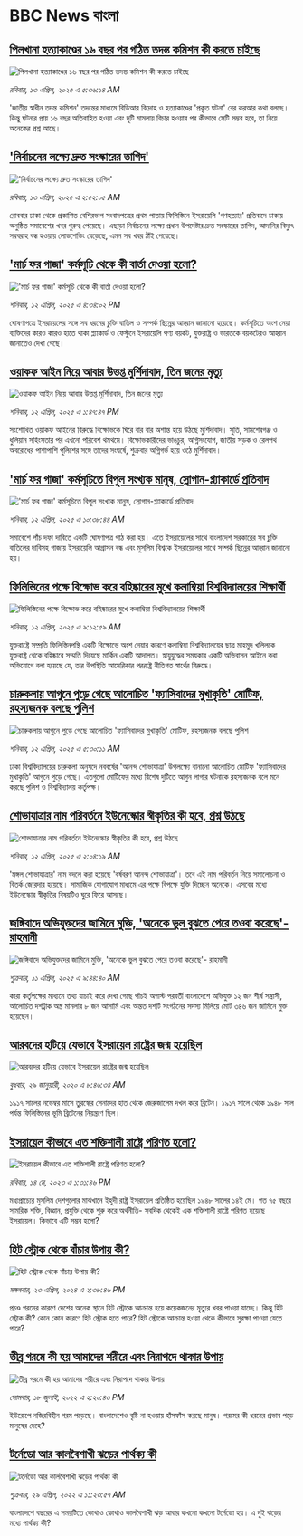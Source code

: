 # BBC News বাংলা## [পিলখানা হত্যাকাণ্ডের ১৬ বছর পর গঠিত তদন্ত কমিশন কী করতে চাইছে ](https://www.bbc.com/bengali/articles/ckgrd2kklj2o?at_campaign=githubrss)![পিলখানা হত্যাকাণ্ডের ১৬ বছর পর গঠিত তদন্ত কমিশন কী করতে চাইছে ](https://ichef.bbci.co.uk/ace/standard/240/cpsprodpb/0059/live/204c2b60-17a9-11f0-a455-cf1d5f751d2f.jpg)_রবিবার, ১৩ এপ্রিল, ২০২৫ এ ৫:৩৬:১৪ AM_'জাতীয় স্বাধীন তদন্ত কমিশন' তদন্তের মাধ্যমে বিডিআর বিদ্রোহ ও হত্যাকাণ্ডের 'প্রকৃত ঘটনা' বের করআর কথা বলছে। কিন্তু ঘটনার প্রায় ১৬ বছর অতিবাহিত হওয়া এবং দুটি মামলায় বিচার হওয়ার পর কীভাবে সেটি সম্ভব হবে, তা নিয়ে অনেকের প্রশ্ন আছে।## ['নির্বাচনের লক্ষ্যে দ্রুত সংস্কারের তাগিদ'](https://www.bbc.com/bengali/articles/c0qn8g2781ko?at_campaign=githubrss)!['নির্বাচনের লক্ষ্যে দ্রুত সংস্কারের তাগিদ'](https://ichef.bbci.co.uk/ace/standard/240/cpsprodpb/77ca/live/c5a7b7f0-180d-11f0-a005-1395878ce60b.jpg)_রবিবার, ১৩ এপ্রিল, ২০২৫ এ ২:৫২:০৫ AM_রোববার ঢাকা থেকে প্রকাশিত বেশিরভাগ সংবাদপত্রের প্রথম পাতায় ফিলিস্তিনে ইসরায়েলি 'গণহত্যার' প্রতিবাদে ঢাকায় অনুষ্ঠিত সমাবেশের খবর গুরুত্ব পেয়েছে। এছাড়া নির্বাচনের লক্ষ্যে প্রধান উপদেষ্টার দ্রুত সংস্কারের তাগিদ, আদানির বিদ্যুৎ সরবরাহ বন্ধ হওয়ায় লোডশেডিং বেড়েছে, এমন সব খবর ঠাঁই পেয়েছে।## ['মার্চ ফর গাজা' কর্মসূচি থেকে কী বার্তা দেওয়া হলো?](https://www.bbc.com/bengali/articles/cg5qz7e55peo?at_campaign=githubrss)!['মার্চ ফর গাজা' কর্মসূচি থেকে কী বার্তা দেওয়া হলো?](https://ichef.bbci.co.uk/ace/standard/240/cpsprodpb/de92/live/3687fec0-17bf-11f0-a710-e18c9fa98fc5.jpg)_শনিবার, ১২ এপ্রিল, ২০২৫ এ ৪:৩৪:০২ PM_ঘোষণাপত্রে ইসরায়েলের সঙ্গে সব ধরনের চুক্তি বাতিল ও সম্পর্ক ছিন্নের আহ্বান জানানো হয়েছে। কর্মসূচিতে অংশ নেয়া ব্যক্তিদের কারও কারও হাতে থাকা প্ল্যাকার্ড ও ফেস্টুনে ইসরায়েলি পণ্য বয়কট, যুক্তরাষ্ট্র ও ভারতকে বয়কটেরও আহ্বান জানাতেও দেখা গেছে।## [ওয়াকফ আইন নিয়ে আবার উত্তপ্ত মুর্শিদাবাদ, তিন জনের মৃত্যু](https://www.bbc.com/bengali/articles/cpwz7w54n2jo?at_campaign=githubrss)![ওয়াকফ আইন নিয়ে আবার উত্তপ্ত মুর্শিদাবাদ, তিন জনের মৃত্যু](https://ichef.bbci.co.uk/ace/standard/240/cpsprodpb/4080/live/e99e01d0-177e-11f0-8a1e-3ff815141b98.jpg)_শনিবার, ১২ এপ্রিল, ২০২৫ এ ১:৪৭:৪৭ PM_সংশোধিত ওয়াকফ আইনের বিরুদ্ধে বিক্ষোভকে ঘিরে বার বার অশান্ত হয়ে উঠছে মুর্শিদাবাদ। সুতি, সামশেরগঞ্জ ও ধুলিয়ান সহিংসতার পর এখনো পরিবেশ থমথমে।
বিক্ষোভকারীদের ভাঙচুর, অগ্নিসংযোগ, জাতীয় সড়ক ও রেলপথ অবরোধের পাশাপাশি পুলিশের সঙ্গে তাদের সংঘর্ষে, শুক্রবার অগ্নিগর্ভ হয়ে ওঠে মুর্শিদাবাদ।## ['মার্চ ফর গাজা' কর্মসূচিতে বিপুল সংখ্যক মানুষ, স্লোগান-প্ল্যাকার্ডে প্রতিবাদ](https://www.bbc.com/bengali/articles/cdxnvxwn5d2o?at_campaign=githubrss)!['মার্চ ফর গাজা' কর্মসূচিতে বিপুল সংখ্যক মানুষ, স্লোগান-প্ল্যাকার্ডে প্রতিবাদ](https://ichef.bbci.co.uk/ace/standard/240/cpsprodpb/dc44/live/63ea5970-1784-11f0-a967-777a0baaf8c3.jpg)_শনিবার, ১২ এপ্রিল, ২০২৫ এ ১০:৩৮:৪৪ AM_সমাবেশে পাঁচ দফা দাবিতে একটি ঘোষণাপত্র পাঠ করা হয়। এতে ইসরায়েলের সাথে বাংলাদেশ সরকারের সব চুক্তি বাতিলের দাবিসহ গাজায় ইসরায়েলি আগ্রাসন বন্ধ এবং মুসলিম বিশ্বকে ইসরায়েলের সাথে সম্পর্ক ছিন্নের আহ্বান জানানো হয়।## [ফিলিস্তিনের পক্ষে বিক্ষোভ করে বহিষ্কারের মুখে কলাম্বিয়া বিশ্ববিদ্যালয়ের শিক্ষার্থী](https://www.bbc.com/bengali/articles/c0qngk9d5gxo?at_campaign=githubrss)![ফিলিস্তিনের পক্ষে বিক্ষোভ করে বহিষ্কারের মুখে কলাম্বিয়া বিশ্ববিদ্যালয়ের শিক্ষার্থী](https://ichef.bbci.co.uk/ace/standard/240/cpsprodpb/9630/live/105435f0-1767-11f0-a455-cf1d5f751d2f.jpg)_শনিবার, ১২ এপ্রিল, ২০২৫ এ ৯:১২:৫৯ AM_যুক্তরাষ্ট্রে সম্প্রতি ফিলিস্তিনপন্থি একটি বিক্ষোভে অংশ নেয়ার কারণে কলাম্বিয়া বিশ্ববিদ্যালয়ের ছাত্র মাহমুদ খলিলকে যুক্তরাষ্ট্র থেকে বহিষ্কারে সম্মতি দিয়েছে মার্কিন একটি আদালত। স্নায়ুযুদ্ধের সময়কার একটি অভিবাসন আইনে করা অভিযোগে বলা হয়েছে যে, তার উপস্থিতি আমেরিকার পররাষ্ট্র নীতিগত স্বার্থের বিরুদ্ধে।## [চারুকলায় আগুনে পুড়ে গেছে আলোচিত 'ফ্যাসিবাদের মুখাকৃতি' মোটিফ, রহস্যজনক বলছে পুলিশ](https://www.bbc.com/bengali/articles/cgm8jrvyxr8o?at_campaign=githubrss)![চারুকলায় আগুনে পুড়ে গেছে আলোচিত 'ফ্যাসিবাদের মুখাকৃতি' মোটিফ, রহস্যজনক বলছে পুলিশ](https://ichef.bbci.co.uk/ace/standard/240/cpsprodpb/da09/live/7883cd70-1758-11f0-b1b3-7358f8d35a35.jpg)_শনিবার, ১২ এপ্রিল, ২০২৫ এ ৫:৩০:১১ AM_ঢাকা বিশ্ববিদ্যালয়ের চারুকলা অনুষদে নববর্ষের 'আনন্দ শোভাযাত্রা' উপলক্ষ্যে বানানো আলোচিত মোটিফ 'ফ্যাসিবাদের মুখাকৃতি' আগুনে পুড়ে গেছে। এতগুলো মোটিফের মধ্যে বিশেষ দুটিতে আগুন লাগার ঘটনাকে রহস্যজনক বলে মনে করছে পুলিশ ও বিশ্ববিদ্যালয় কর্তৃপক্ষ।## [শোভাযাত্রার নাম পরিবর্তনে ইউনেস্কোর স্বীকৃতির কী হবে, প্রশ্ন উঠছে](https://www.bbc.com/bengali/articles/cvg871pnw0zo?at_campaign=githubrss)![শোভাযাত্রার নাম পরিবর্তনে ইউনেস্কোর স্বীকৃতির কী হবে, প্রশ্ন উঠছে](https://ichef.bbci.co.uk/ace/standard/240/cpsprodpb/d0b0/live/91d6aca0-16f1-11f0-b644-13c0d1d79f75.jpg)_শনিবার, ১২ এপ্রিল, ২০২৫ এ ২:০৪:১৯ AM_'মঙ্গল শোভাযাত্রার' নাম বদলে করা হয়েছে 'বর্ষবরণ আনন্দ শোভাযাত্রা'। তবে এই নাম পরিবর্তন নিয়ে সমালোচনা ও বিতর্ক জোরদার হয়েছে। সামাজিক যোগাযোগ মাধ্যমে এর পক্ষে বিপক্ষে যুক্তি দিচ্ছেন অনেকে। এসবের মধ্যে ইউনেস্কোর স্বীকৃতির বিষয়টিও ঘুরে ফিরে আসছে।## [জঙ্গিবাদে অভিযুক্তদের জামিনে মুক্তি, 'অনেকে ভুল বুঝতে পেরে তওবা করেছে'- রাহমানী](https://www.bbc.com/bengali/articles/c3v95kkvq2no?at_campaign=githubrss)![জঙ্গিবাদে অভিযুক্তদের জামিনে মুক্তি, 'অনেকে ভুল বুঝতে পেরে তওবা করেছে'- রাহমানী](https://ichef.bbci.co.uk/ace/standard/240/cpsprodpb/16fb/live/f3ee3230-163f-11f0-a455-cf1d5f751d2f.jpg)_শুক্রবার, ১১ এপ্রিল, ২০২৫ এ ৯:৪৪:৪০ AM_কারা কর্তৃপক্ষের মাধ্যমে তথ্য যাচাই করে দেখা গেছে পাঁচই অগাস্ট পরবর্তী বাংলাদেশে অভিযুক্ত ১২ জন শীর্ষ সন্ত্রাসী, আলোচিত দশট্রাক অস্ত্র মামলার ৮ জন আসামি এবং অন্তত দশটি সংগঠনের সদস্য মিলিয়ে মোট ৩৪৬ জন জামিনে মুক্ত হয়েছেন।## [আরবদের হটিয়ে যেভাবে ইসরায়েল রাষ্ট্রের জন্ম হয়েছিল](https://www.bbc.com/bengali/news-40351128?at_campaign=githubrss)![আরবদের হটিয়ে যেভাবে ইসরায়েল রাষ্ট্রের জন্ম হয়েছিল](https://ichef.bbci.co.uk/ace/standard/240/cpsprodpb/E823/production/_96572495_615c50f6-ef2a-4927-81d7-abe707054460.jpg)_বুধবার, ২৯ জানুয়ারী, ২০২০ এ ৮:৪৬:৩৪ AM_১৯১৭ সালের নভেম্বর মাসে তুরস্কের সেনাদের হাত থেকে জেরুজালেম দখল করে ব্রিটেন। ১৯১৭ সালে থেকে ১৯৪৮ সাল পর্যন্ত ফিলিস্তিনের ভূমি ব্রিটেনের নিয়ন্ত্রণে ছিল।## [ইসরায়েল কীভাবে এত শক্তিশালী রাষ্ট্রে পরিণত হলো? ](https://www.bbc.com/bengali/articles/cw01w1pp9ljo?at_campaign=githubrss)![ইসরায়েল কীভাবে এত শক্তিশালী রাষ্ট্রে পরিণত হলো? ](https://ichef.bbci.co.uk/ace/standard/240/cpsprodpb/f1a2/live/52ef9870-f18d-11ed-a76e-533966f5f143.jpg)_রবিবার, ১৪ মে, ২০২৩ এ ১:৩১:৪৬ PM_মধ্যপ্রাচ্যের মুসলিম দেশগুলোর মাঝখানে ইহুদী রাষ্ট্র ইসরায়েল প্রতিষ্ঠিত হয়েছিল ১৯৪৮ সালের ১৪ই মে। গত ৭৫ বছরে সামরিক শক্তি, বিজ্ঞান, প্রযুক্তি থেকে শুরু করে অর্থনীতি- সবদিক থেকেই এক শক্তিশালী রাষ্ট্রে পরিণত হয়েছে ইসরায়েল। কিভাবে এটি সম্ভব হলো?## [হিট স্ট্রোক থেকে বাঁচার উপায় কী?](https://www.bbc.com/bengali/articles/cw0vx9lrp91o?at_campaign=githubrss)![হিট স্ট্রোক থেকে বাঁচার উপায় কী?](https://ichef.bbci.co.uk/ace/standard/240/cpsprodpb/5258/live/10402100-017e-11ef-97f7-e98b193ef1b8.jpg)_মঙ্গলবার, ২৩ এপ্রিল, ২০২৪ এ ২:৩৮:৪৬ PM_প্রচণ্ড গরমের কারণে দেশের অনেক স্থানে হিট স্ট্রোকে আক্রান্ত হয়ে কয়েকজনের মৃত্যুর খবর পাওয়া যাচ্ছে। কিন্তু হিট স্ট্রোক কী? কোন কোন কারণে  হিট স্ট্রোক হতে পারে? হিট স্ট্রোকে আক্রান্ত হওয়া থেকে কীভাবে সুরক্ষা পাওয়া যেতে পারে?## [তীব্র গরমে কী হয় আমাদের শরীরে এবং নিরাপদে থাকার উপায়](https://www.bbc.com/bengali/news-62208331?at_campaign=githubrss)![তীব্র গরমে কী হয় আমাদের শরীরে এবং নিরাপদে থাকার উপায়](https://ichef.bbci.co.uk/ace/standard/240/cpsprodpb/14645/production/_125952538_gettyimages-153792684.jpg)_সোমবার, ১৮ জুলাই, ২০২২ এ ২:২০:৪৩ PM_ইউরোপে নজিরবিহীন গরম পড়েছে। বাংলাদেশেও বৃষ্টি না হওয়ায় হাঁসফাঁস করছে মানুষ। গরমের কী ধরনের প্রভাব পড়ে মানুষের দেহে?## [টর্নেডো আর কালবৈশাখী ঝড়ের পার্থক্য কী](https://www.bbc.com/bengali/news-61267622?at_campaign=githubrss)![টর্নেডো আর কালবৈশাখী ঝড়ের পার্থক্য কী](https://ichef.bbci.co.uk/ace/standard/240/cpsprodpb/DB15/production/_124358065_gettyimages-1240264532.jpg)_শুক্রবার, ২৯ এপ্রিল, ২০২২ এ ১১:২৩:৫৭ AM_বাংলাদেশে বছরের এ সময়টিতে কোথাও কোথাও কালবৈশাখী ঝড় আবার কখনো কখনো টর্নেডো হয়। এ দুই ঝড়ের মধ্যে পার্থক্য কী?